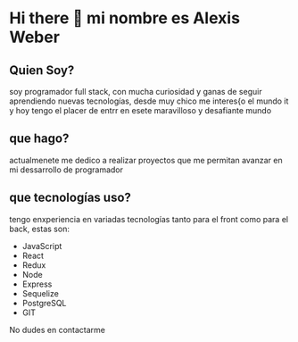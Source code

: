# Hi there 👋 mi nombre es Alexis Weber

## Quien Soy?
soy programador full stack, con mucha curiosidad y ganas de seguir aprendiendo nuevas tecnologías, desde muy chico me interes{o el mundo it y hoy tengo el placer de entrr en esete maravilloso y desafiante mundo 

## que hago?
actualmenete me dedico a realizar proyectos que me permitan avanzar en mi dessarrollo de programador 

## que tecnologías uso?
tengo enxperiencia en variadas tecnologías tanto para el front como para el back, estas son:

* JavaScript
* React
* Redux
* Node
* Express
* Sequelize
* PostgreSQL
* GIT

No dudes en contactarme

